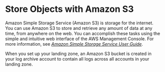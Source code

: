 # Store Objects with Amazon S3<a name="s3"></a>

Amazon Simple Storage Service \(Amazon S3\) is storage for the internet\. You can use Amazon S3 to store and retrieve any amount of data at any time, from anywhere on the web\. You can accomplish these tasks using the simple and intuitive web interface of the AWS Management Console\. For more information, see *[Amazon Simple Storage Service User Guide](https://docs.aws.amazon.com/AmazonS3/latest/user-guide/)*\.

When you set up your landing zone, an Amazon S3 bucket is created in your log archive account to contain all logs across all accounts in your landing zone\.